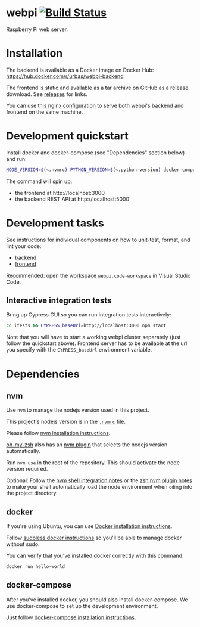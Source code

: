 # webpi [![Build Status](https://travis-ci.org/urbas/webpi.svg?branch=master)](https://travis-ci.org/urbas/webpi)
Raspberry Pi web server.

# Installation
The backend is available as a Docker image on Docker Hub: https://hub.docker.com/r/urbas/webpi-backend

The frontend is static and available as a tar archive on GitHub as a release download. See [releases] for links.

You can use [this nginx configuration] to serve both webpi's backend and frontend on the same machine.

# Development quickstart
Install docker and docker-compose (see "Dependencies" section below) and run:
```bash
NODE_VERSION=$(<.nvmrc) PYTHON_VERSION=$(<.python-version) docker-compose up --build backend frontend
```
The command will spin up:

- the frontend at http://localhost:3000
- the backend REST API at http://localhost:5000

# Development tasks
See instructions for individual components on how to unit-test, format, and lint your code:

- [backend](./backend/README.md)
- [frontend](./frontend/README.md)

Recommended: open the workspace `webpi.code-workspace` in Visual Studio Code.

## Interactive integration tests
Bring up Cypress GUI so you can run integration tests interactively:
```bash
cd itests && CYPRESS_baseUrl=http://localhost:3000 npm start
```
Note that you will have to start a working webpi cluster separately (just follow the quickstart above). Frontend server has to be available at the url you specify with the `CYPRESS_baseUrl` environment variable.

# Dependencies

## nvm
Use `nvm` to manage the nodejs version used in this project.

This project's nodejs version is in the [`.nvmrc`](./.nvmrc) file.

Please follow [nvm installation instructions].

[oh-my-zsh] also has an [nvm plugin] that selects the nodejs version automatically.

Run `nvm use` in the root of the repository. This should activate the node version required.

Optional: Follow the [nvm shell integration notes] or the [zsh nvm plugin notes] to make your shell automatically load the node environment when `cd`ing into the project directory.

## docker
If you're using Ubuntu, you can use [Docker installation instructions].

Follow [sudoless docker instructions] so you'll be able to manage docker without sudo.

You can verify that you've installed docker correctly with this command:
```bash
docker run hello-world
```

## docker-compose
After you've installed docker, you should also install docker-compose. We use docker-compose to set up the development environment.

Just follow [docker-compose installation instructions].


[CI/CD dashboard]: https://bitbucket.org/webpi/webpi-web/addon/pipelines/home
[Docker installation instructions]: https://docs.docker.com/install/linux/docker-ce/ubuntu/#install-docker-ce
[docker-compose installation instructions]: https://docs.docker.com/compose/install/#install-compose
[nvm installation instructions]: https://github.com/creationix/nvm
[nvm plugin]: https://github.com/lukechilds/zsh-nvm
[nvm shell integration notes]: https://github.com/creationix/nvm#deeper-shell-integration
[oh-my-zsh]: https://github.com/robbyrussell/oh-my-zsh
[releases]: https://github.com/urbas/webpi/releases
[sudoless docker instructions]: https://docs.docker.com/install/linux/linux-postinstall/#manage-docker-as-a-non-root-user
[this nginx configuration]: etc/nginx.conf
[zsh nvm plugin notes]: https://github.com/lukechilds/zsh-nvm#auto-use

